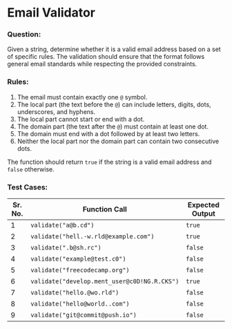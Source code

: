 # Email Validator

### Question:
Given a string, determine whether it is a valid email address based on a set of specific rules. The validation should ensure that the format follows general email standards while respecting the provided constraints.

### Rules:
1. The email must contain exactly one `@` symbol.
2. The local part (the text before the `@`) can include letters, digits, dots, underscores, and hyphens.
3. The local part cannot start or end with a dot.
4. The domain part (the text after the `@`) must contain at least one dot.
5. The domain must end with a dot followed by at least two letters.
6. Neither the local part nor the domain part can contain two consecutive dots.

The function should return `true` if the string is a valid email address and `false` otherwise.

### Test Cases:
| **Sr. No.** | **Function Call**                            | **Expected Output** |
| ----------- | -------------------------------------------- | ------------------- |
| 1           | `validate("a@b.cd")`                         | `true`              |
| 2           | `validate("hell.-w.rld@example.com")`        | `true`              |
| 3           | `validate(".b@sh.rc")`                       | `false`             |
| 4           | `validate("example@test.c0")`                | `false`             |
| 5           | `validate("freecodecamp.org")`               | `false`             |
| 6           | `validate("develop.ment_user@c0D!NG.R.CKS")` | `true`              |
| 7           | `validate("hello.@wo.rld")`                  | `false`             |
| 8           | `validate("hello@world..com")`               | `false`             |
| 9           | `validate("git@commit@push.io")`             | `false`             |
